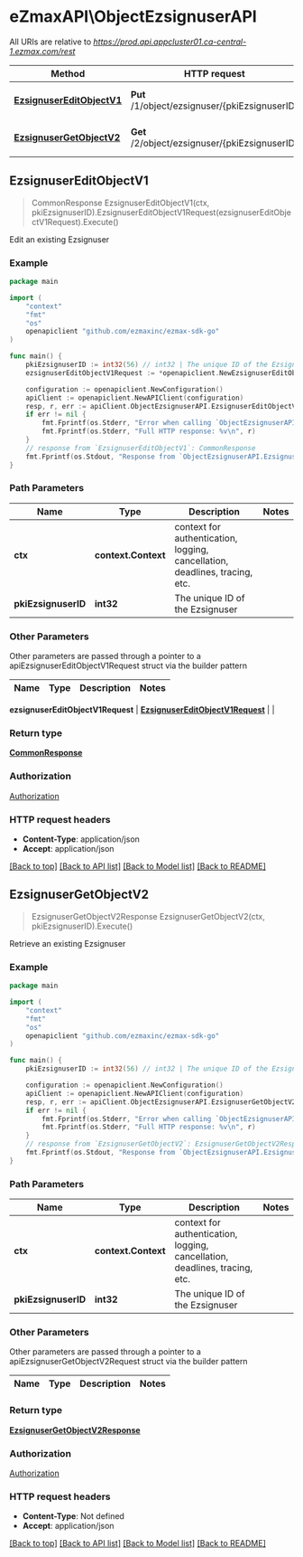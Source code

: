 # eZmaxAPI\ObjectEzsignuserAPI

All URIs are relative to *https://prod.api.appcluster01.ca-central-1.ezmax.com/rest*

Method | HTTP request | Description
------------- | ------------- | -------------
[**EzsignuserEditObjectV1**](ObjectEzsignuserAPI.md#EzsignuserEditObjectV1) | **Put** /1/object/ezsignuser/{pkiEzsignuserID} | Edit an existing Ezsignuser
[**EzsignuserGetObjectV2**](ObjectEzsignuserAPI.md#EzsignuserGetObjectV2) | **Get** /2/object/ezsignuser/{pkiEzsignuserID} | Retrieve an existing Ezsignuser



## EzsignuserEditObjectV1

> CommonResponse EzsignuserEditObjectV1(ctx, pkiEzsignuserID).EzsignuserEditObjectV1Request(ezsignuserEditObjectV1Request).Execute()

Edit an existing Ezsignuser



### Example

```go
package main

import (
	"context"
	"fmt"
	"os"
	openapiclient "github.com/ezmaxinc/ezmax-sdk-go"
)

func main() {
	pkiEzsignuserID := int32(56) // int32 | The unique ID of the Ezsignuser
	ezsignuserEditObjectV1Request := *openapiclient.NewEzsignuserEditObjectV1Request(*openapiclient.NewEzsignuserRequestCompound(int32(21), *openapiclient.NewContactRequestCompoundV2(int32(2), int32(2), openapiclient.Field-eContactType("Agent"), "John", "Doe", *openapiclient.NewContactinformationsRequestCompoundV2(openapiclient.Field-eContactinformationsType("BankAccount"), int32(123), int32(123), int32(123), int32(123), []openapiclient.AddressRequestCompound{*openapiclient.NewAddressRequest(int32(1), "2540", "Daniel-Johnson Blvd.", "Laval", int32(11), int32(1), "H7T2S3")}, []openapiclient.PhoneRequestCompound{*openapiclient.NewPhoneRequest(int32(1))}, []openapiclient.EmailRequestCompound{*openapiclient.NewEmailRequest(int32(1), "email@example.com")}, []openapiclient.WebsiteRequestCompound{*openapiclient.NewWebsiteRequest(int32(1), "https://www.example.com")})))) // EzsignuserEditObjectV1Request | 

	configuration := openapiclient.NewConfiguration()
	apiClient := openapiclient.NewAPIClient(configuration)
	resp, r, err := apiClient.ObjectEzsignuserAPI.EzsignuserEditObjectV1(context.Background(), pkiEzsignuserID).EzsignuserEditObjectV1Request(ezsignuserEditObjectV1Request).Execute()
	if err != nil {
		fmt.Fprintf(os.Stderr, "Error when calling `ObjectEzsignuserAPI.EzsignuserEditObjectV1``: %v\n", err)
		fmt.Fprintf(os.Stderr, "Full HTTP response: %v\n", r)
	}
	// response from `EzsignuserEditObjectV1`: CommonResponse
	fmt.Fprintf(os.Stdout, "Response from `ObjectEzsignuserAPI.EzsignuserEditObjectV1`: %v\n", resp)
}
```

### Path Parameters


Name | Type | Description  | Notes
------------- | ------------- | ------------- | -------------
**ctx** | **context.Context** | context for authentication, logging, cancellation, deadlines, tracing, etc.
**pkiEzsignuserID** | **int32** | The unique ID of the Ezsignuser | 

### Other Parameters

Other parameters are passed through a pointer to a apiEzsignuserEditObjectV1Request struct via the builder pattern


Name | Type | Description  | Notes
------------- | ------------- | ------------- | -------------

 **ezsignuserEditObjectV1Request** | [**EzsignuserEditObjectV1Request**](EzsignuserEditObjectV1Request.md) |  | 

### Return type

[**CommonResponse**](CommonResponse.md)

### Authorization

[Authorization](../README.md#Authorization)

### HTTP request headers

- **Content-Type**: application/json
- **Accept**: application/json

[[Back to top]](#) [[Back to API list]](../README.md#documentation-for-api-endpoints)
[[Back to Model list]](../README.md#documentation-for-models)
[[Back to README]](../README.md)


## EzsignuserGetObjectV2

> EzsignuserGetObjectV2Response EzsignuserGetObjectV2(ctx, pkiEzsignuserID).Execute()

Retrieve an existing Ezsignuser



### Example

```go
package main

import (
	"context"
	"fmt"
	"os"
	openapiclient "github.com/ezmaxinc/ezmax-sdk-go"
)

func main() {
	pkiEzsignuserID := int32(56) // int32 | The unique ID of the Ezsignuser

	configuration := openapiclient.NewConfiguration()
	apiClient := openapiclient.NewAPIClient(configuration)
	resp, r, err := apiClient.ObjectEzsignuserAPI.EzsignuserGetObjectV2(context.Background(), pkiEzsignuserID).Execute()
	if err != nil {
		fmt.Fprintf(os.Stderr, "Error when calling `ObjectEzsignuserAPI.EzsignuserGetObjectV2``: %v\n", err)
		fmt.Fprintf(os.Stderr, "Full HTTP response: %v\n", r)
	}
	// response from `EzsignuserGetObjectV2`: EzsignuserGetObjectV2Response
	fmt.Fprintf(os.Stdout, "Response from `ObjectEzsignuserAPI.EzsignuserGetObjectV2`: %v\n", resp)
}
```

### Path Parameters


Name | Type | Description  | Notes
------------- | ------------- | ------------- | -------------
**ctx** | **context.Context** | context for authentication, logging, cancellation, deadlines, tracing, etc.
**pkiEzsignuserID** | **int32** | The unique ID of the Ezsignuser | 

### Other Parameters

Other parameters are passed through a pointer to a apiEzsignuserGetObjectV2Request struct via the builder pattern


Name | Type | Description  | Notes
------------- | ------------- | ------------- | -------------


### Return type

[**EzsignuserGetObjectV2Response**](EzsignuserGetObjectV2Response.md)

### Authorization

[Authorization](../README.md#Authorization)

### HTTP request headers

- **Content-Type**: Not defined
- **Accept**: application/json

[[Back to top]](#) [[Back to API list]](../README.md#documentation-for-api-endpoints)
[[Back to Model list]](../README.md#documentation-for-models)
[[Back to README]](../README.md)

